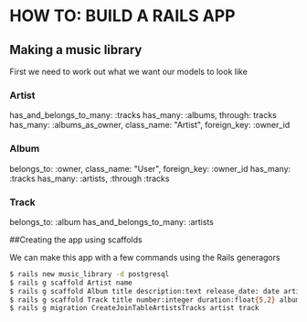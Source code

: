 # HOW TO: BUILD A RAILS APP
## Making a music library

First we need to work out what we want our models to look like

### Artist
has_and_belongs_to_many: :tracks
has_many: :albums, through: tracks
has_many: :albums_as_owner, class_name: "Artist", foreign_key: :owner_id

### Album
belongs_to: :owner, class_name: "User", foreign_key: :owner_id
has_many: :tracks
has_many: :artists, :through :tracks

### Track
belongs_to: :album
has_and_belongs_to_many: :artists

##Creating the app using scaffolds

We can make this app with a few commands using the Rails generagors

```bash
$ rails new music_library -d postgresql
$ rails g scaffold Artist name
$ rails g scaffold Album title description:text release_date: date artist_id:integer
$ rails g scaffold Track title number:integer duration:float{5,2} album:references
$ rails g migration CreateJoinTableArtistsTracks artist track
```
